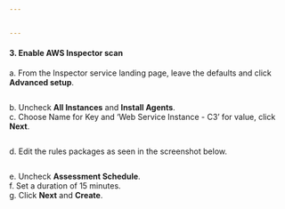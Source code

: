```yaml
---


---
```


<h4 id="enable-aws-inspector-scan">3. Enable AWS Inspector scan</h4>
<p>a. From the Inspector service landing page, leave the defaults and click  <strong>Advanced setup</strong>.</p>
<p><a href="https://classroom.udacity.com/nanodegrees/nd063/parts/2d8929d8-5263-4db2-9ca6-41d47ed074b5/modules/3410cb64-94fd-45be-abe7-cc9e7692786c/lessons/c2e786fc-8e30-42b3-abeb-12582120659f/concepts/51c96bdf-2197-4cca-a11c-5534a2ef7a50#"></a></p>
<p><img src="https://video.udacity-data.com/topher/2020/February/5e46fdd2_inspector-setup-runonce/inspector-setup-runonce.png" alt=""></p>
<p>b. Uncheck  <strong>All Instances</strong>  and  <strong>Install Agents</strong>.<br>
c. Choose Name for Key and ‘Web Service Instance - C3’ for value, click  <strong>Next</strong>.</p>
<p><a href="https://classroom.udacity.com/nanodegrees/nd063/parts/2d8929d8-5263-4db2-9ca6-41d47ed074b5/modules/3410cb64-94fd-45be-abe7-cc9e7692786c/lessons/c2e786fc-8e30-42b3-abeb-12582120659f/concepts/51c96bdf-2197-4cca-a11c-5534a2ef7a50#"></a></p>
<p><img src="https://video.udacity-data.com/topher/2020/February/5e46fdfc_inspector-setup-2/inspector-setup-2.png" alt=""></p>
<p>d. Edit the rules packages as seen in the screenshot below.</p>
<p><a href="https://classroom.udacity.com/nanodegrees/nd063/parts/2d8929d8-5263-4db2-9ca6-41d47ed074b5/modules/3410cb64-94fd-45be-abe7-cc9e7692786c/lessons/c2e786fc-8e30-42b3-abeb-12582120659f/concepts/51c96bdf-2197-4cca-a11c-5534a2ef7a50#"></a></p>
<p><img src="https://video.udacity-data.com/topher/2020/February/5e46fe31_inspector-setup-3/inspector-setup-3.png" alt=""></p>
<p>e. Uncheck  <strong>Assessment Schedule</strong>.<br>
f. Set a duration of 15 minutes.<br>
g. Click  <strong>Next</strong>  and  <strong>Create</strong>.</p>

